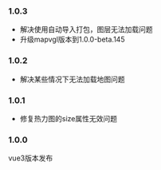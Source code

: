### 1.0.3
* 解决使用自动导入打包，图层无法加载问题
* 升级mapvgl版本到1.0.0-beta.145

### 1.0.2
* 解决某些情况下无法加载地图问题

### 1.0.1
* 修复热力图的size属性无效问题

### 1.0.0
vue3版本发布
